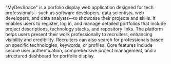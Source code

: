 "MyDevSpace" is a porfolio display web application designed for tech professionals—such as software developers, data scientists, web developers, and data analysts—to showcase their projects and skills. It enables users to register, log in, and manage detailed portfolios that include project descriptions, technology stacks, and repository links. The platform helps users present their work professionally to recruiters, enhancing visibility and credibility. Recruiters can also search for professionals based on specific technologies, keywords, or profiles. Core features include secure user authentication, comprehensive project management, and a structured dashboard for portfolio display.
